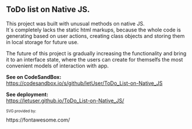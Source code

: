 <h2>ToDo list on Native JS.</h2>

This project was built with unusual methods on native JS. <br />
It\`s completely lacks the static html markups, because the whole code is generating based on user actions, creating class objects and storing them in local storage for future use. <br /> 

The future of this project is gradually increasing the functionality and bring it to an interface state, where the users can create for themselfs the most convenient models of interaction with app.

<b>See on CodeSandBox:</b> <br />
https://codesandbox.io/s/github/letUser/ToDo_List-on-Native_JS

<b>See deployment:</b> <br />
https://letuser.github.io/ToDo_List-on-Native_JS/

<p style="font-size:10px">SVG provided by: </p>
https://fontawesome.com/
